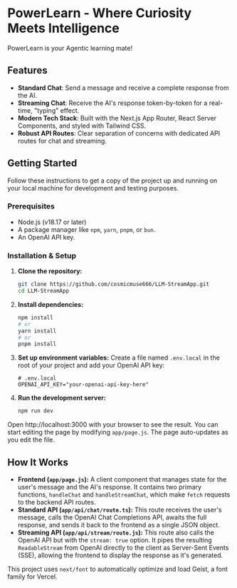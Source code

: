 # PowerLearn - Where Curiosity Meets Intelligence

PowerLearn is your Agentic learning mate!


## Features

- **Standard Chat**: Send a message and receive a complete response from the AI.
- **Streaming Chat**: Receive the AI's response token-by-token for a real-time, "typing" effect.
- **Modern Tech Stack**: Built with the Next.js App Router, React Server Components, and styled with Tailwind CSS.
- **Robust API Routes**: Clear separation of concerns with dedicated API routes for chat and streaming.

## Getting Started

Follow these instructions to get a copy of the project up and running on your local machine for development and testing purposes.

### Prerequisites

- Node.js (v18.17 or later)
- A package manager like `npm`, `yarn`, `pnpm`, or `bun`.
- An OpenAI API key.

### Installation & Setup

1.  **Clone the repository:**
    ```bash
    git clone https://github.com/cosmicmuse666/LLM-StreamApp.git
    cd LLM-StreamApp
    ```

2.  **Install dependencies:**
    ```bash
    npm install
    # or
    yarn install
    # or
    pnpm install
    ```

3.  **Set up environment variables:**
    Create a file named `.env.local` in the root of your project and add your OpenAI API key:
    ```
    # .env.local
    OPENAI_API_KEY="your-openai-api-key-here"
    ```

4.  **Run the development server:**
    ```bash
    npm run dev
    ```

Open http://localhost:3000 with your browser to see the result. You can start editing the page by modifying `app/page.js`. The page auto-updates as you edit the file.

## How It Works

-   **Frontend (`app/page.js`):** A client component that manages state for the user's message and the AI's response. It contains two primary functions, `handleChat` and `handleStreamChat`, which make `fetch` requests to the backend API routes.
-   **Standard API (`app/api/chat/route.ts`):** This route receives the user's message, calls the OpenAI Chat Completions API, awaits the full response, and sends it back to the frontend as a single JSON object.
-   **Streaming API (`app/api/stream/route.js`):** This route also calls the OpenAI API but with the `stream: true` option. It pipes the resulting `ReadableStream` from OpenAI directly to the client as Server-Sent Events (SSE), allowing the frontend to display the response as it's generated.

This project uses `next/font` to automatically optimize and load Geist, a font family for Vercel.

